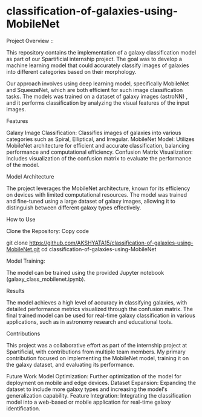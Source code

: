 # classification-of-galaxies-using-MobileNet

Project Overview ::

This repository contains the implementation of a galaxy classification model as part of our Spartificial internship project. The goal was to develop a machine learning model that could accurately classify images of galaxies into different categories based on their morphology.

Our approach involves using  deep learning model, specifically MobileNet and SqueezeNet, which are both efficient for such image classification tasks. The models was trained on a dataset of galaxy images (astroNN) , and it performs classification by analyzing the visual features of the input images.

Features

Galaxy Image Classification: Classifies images of galaxies into various categories such as Spiral, Elliptical, and Irregular.
MobileNet Model: Utilizes MobileNet architecture for efficient and accurate classification, balancing performance and computational efficiency.
Confusion Matrix Visualization: Includes visualization of the confusion matrix to evaluate the performance of the model.

Model Architecture

The project leverages the MobileNet architecture, known for its efficiency on devices with limited computational resources. The model was trained and fine-tuned using a large dataset of galaxy images, allowing it to distinguish between different galaxy types effectively.

How to Use

Clone the Repository:
Copy code

git clone https://github.com/AKSHYATA15/classification-of-galaxies-using-MobileNet.git
cd classification-of-galaxies-using-MobileNet

Model Training:

The model can be trained using the provided Jupyter notebook (galaxy_class_mobilenet.ipynb). 

Results

The model achieves a high level of accuracy in classifying galaxies, with detailed performance metrics visualized through the confusion matrix. The final trained model can be used for real-time galaxy classification in various applications, such as in astronomy research and educational tools.

Contributions

This project was a collaborative effort as part of the internship project at Spartificial, with contributions from multiple team members. My primary contribution focused on implementing the MobileNet model, training it on the galaxy dataset, and evaluating its performance.

Future Work
Model Optimization: Further optimization of the model for deployment on mobile and edge devices.
Dataset Expansion: Expanding the dataset to include more galaxy types and increasing the model's generalization capability.
Feature Integration: Integrating the classification model into a web-based or mobile application for real-time galaxy identification.
